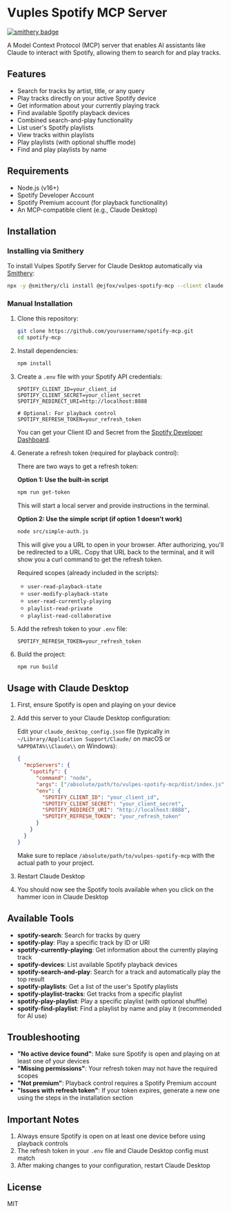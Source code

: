 # Vuples Spotify MCP Server

[![smithery badge](https://smithery.ai/badge/@ejfox/vulpes-spotify-mcp)](https://smithery.ai/server/@ejfox/vulpes-spotify-mcp)

A Model Context Protocol (MCP) server that enables AI assistants like Claude to interact with Spotify, allowing them to search for and play tracks.

## Features

- Search for tracks by artist, title, or any query
- Play tracks directly on your active Spotify device
- Get information about your currently playing track
- Find available Spotify playback devices
- Combined search-and-play functionality
- List user's Spotify playlists
- View tracks within playlists
- Play playlists (with optional shuffle mode)
- Find and play playlists by name

## Requirements

- Node.js (v16+)
- Spotify Developer Account
- Spotify Premium account (for playback functionality)
- An MCP-compatible client (e.g., Claude Desktop)

## Installation

### Installing via Smithery

To install Vulpes Spotify Server for Claude Desktop automatically via [Smithery](https://smithery.ai/server/@ejfox/vulpes-spotify-mcp):

```bash
npx -y @smithery/cli install @ejfox/vulpes-spotify-mcp --client claude
```

### Manual Installation
1. Clone this repository:
   ```bash
   git clone https://github.com/yourusername/spotify-mcp.git
   cd spotify-mcp
   ```

2. Install dependencies:
   ```bash
   npm install
   ```

3. Create a `.env` file with your Spotify API credentials:
   ```
   SPOTIFY_CLIENT_ID=your_client_id
   SPOTIFY_CLIENT_SECRET=your_client_secret
   SPOTIFY_REDIRECT_URI=http://localhost:8888
   
   # Optional: For playback control
   SPOTIFY_REFRESH_TOKEN=your_refresh_token
   ```

   You can get your Client ID and Secret from the [Spotify Developer Dashboard](https://developer.spotify.com/dashboard/applications).

4. Generate a refresh token (required for playback control):

   There are two ways to get a refresh token:

   **Option 1: Use the built-in script**
   ```bash
   npm run get-token
   ```
   This will start a local server and provide instructions in the terminal.
   
   **Option 2: Use the simple script (if option 1 doesn't work)**
   ```bash
   node src/simple-auth.js
   ```
   This will give you a URL to open in your browser. After authorizing, you'll be redirected to a URL. Copy that URL back to the terminal, and it will show you a curl command to get the refresh token.

   Required scopes (already included in the scripts):
   - `user-read-playback-state`
   - `user-modify-playback-state`
   - `user-read-currently-playing`
   - `playlist-read-private`
   - `playlist-read-collaborative`

5. Add the refresh token to your `.env` file:
   ```
   SPOTIFY_REFRESH_TOKEN=your_refresh_token
   ```

6. Build the project:
   ```bash
   npm run build
   ```

## Usage with Claude Desktop

1. First, ensure Spotify is open and playing on your device

2. Add this server to your Claude Desktop configuration:

   Edit your `claude_desktop_config.json` file (typically in `~/Library/Application Support/Claude/` on macOS or `%APPDATA%\\Claude\\` on Windows):

   ```json
   {
     "mcpServers": {
       "spotify": {
         "command": "node",
         "args": ["/absolute/path/to/vulpes-spotify-mcp/dist/index.js"],
         "env": {
           "SPOTIFY_CLIENT_ID": "your_client_id",
           "SPOTIFY_CLIENT_SECRET": "your_client_secret",
           "SPOTIFY_REDIRECT_URI": "http://localhost:8888",
           "SPOTIFY_REFRESH_TOKEN": "your_refresh_token"
         }
       }
     }
   }
   ```

   Make sure to replace `/absolute/path/to/vulpes-spotify-mcp` with the actual path to your project.

3. Restart Claude Desktop

4. You should now see the Spotify tools available when you click on the hammer icon in Claude Desktop

## Available Tools

- **spotify-search**: Search for tracks by query
- **spotify-play**: Play a specific track by ID or URI
- **spotify-currently-playing**: Get information about the currently playing track
- **spotify-devices**: List available Spotify playback devices
- **spotify-search-and-play**: Search for a track and automatically play the top result
- **spotify-playlists**: Get a list of the user's Spotify playlists
- **spotify-playlist-tracks**: Get tracks from a specific playlist
- **spotify-play-playlist**: Play a specific playlist (with optional shuffle)
- **spotify-find-playlist**: Find a playlist by name and play it (recommended for AI use)

## Troubleshooting

- **"No active device found"**: Make sure Spotify is open and playing on at least one of your devices
- **"Missing permissions"**: Your refresh token may not have the required scopes
- **"Not premium"**: Playback control requires a Spotify Premium account
- **"Issues with refresh token"**: If your token expires, generate a new one using the steps in the installation section

## Important Notes

1. Always ensure Spotify is open on at least one device before using playback controls
2. The refresh token in your `.env` file and Claude Desktop config must match
3. After making changes to your configuration, restart Claude Desktop

## License

MIT

